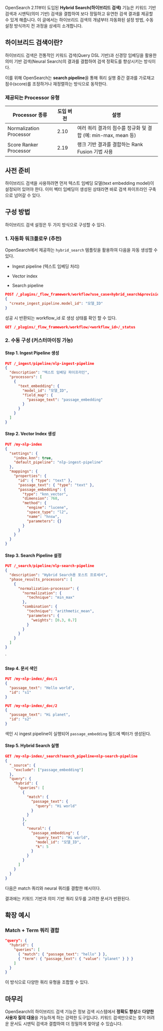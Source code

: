 OpenSearch 2.11부터 도입된 **Hybrid Search(하이브리드 검색)** 기능은 키워드 기반 검색과 시맨틱(의미 기반) 검색을 결합하여 보다 정밀하고 유연한 검색 결과를 제공할 수 있게 해줍니다. 이 글에서는 하이브리드 검색의 개념부터 자동화된 설정 방법, 수동 설정 방식까지 전 과정을 상세히 소개합니다.

## 하이브리드 검색이란?

하이브리드 검색은 전통적인 키워드 검색(Query DSL 기반)과 신경망 임베딩을 활용한 의미 기반 검색(Neural Search)의 결과를 결합하여 검색 정확도를 향상시키는 방식이다.

이를 위해 OpenSearch는 **search pipeline**을 통해 쿼리 실행 중간 결과를 가로채고 점수(score)를 조정하거나 재정렬하는 방식으로 동작한다.

### 제공되는 Processor 유형

| Processor 종류            | 도입 버전 | 설명                                          |
| ----------------------- | ----- | ------------------------------------------- |
| Normalization Processor | 2.10  | 여러 쿼리 결과의 점수를 정규화 및 결합 (예: min-max, mean 등) |
| Score Ranker Processor  | 2.19  | 랭크 기반 결과를 결합하는 Rank Fusion 기법 사용            |

## 사전 준비

하이브리드 검색을 사용하려면 먼저 텍스트 임베딩 모델(text embedding model)이 설정되어 있어야 한다.
이미 벡터 임베딩이 생성된 상태라면 바로 검색 파이프라인 구축으로 넘어갈 수 있다.


## 구성 방법

하이브리드 검색 설정은 두 가지 방식으로 구성할 수 있다.

### 1. 자동화 워크플로우 (추천)

OpenSearch에서 제공하는 `hybrid_search` 템플릿을 활용하여 다음을 자동 생성할 수 있다.

- Ingest pipeline (텍스트 임베딩 처리)
    
- Vector index
    
- Search pipeline

~~~json
POST /_plugins/_flow_framework/workflow?use_case=hybrid_search&provision=true
{
  "create_ingest_pipeline.model_id": "모델_ID"
}
~~~

성공 시 반환되는 workflow_id 로 생성 상태를 확인 할 수 있다.

~~~json
GET /_plugins/_flow_framework/workflow/<workflow_id>/_status
~~~

### 2. 수동 구성 (커스터마이징 가능)

#### Step 1. Ingest Pipeline 생성
```json
PUT /_ingest/pipeline/nlp-ingest-pipeline
{
  "description": "텍스트 임베딩 파이프라인",
  "processors": [
    {
      "text_embedding": {
        "model_id": "모델_ID",
        "field_map": {
          "passage_text": "passage_embedding"
        }
      }
    }
  ]
}
```

#### Step 2. Vector Index 생성
```json
PUT /my-nlp-index
{
  "settings": {
    "index.knn": true,
    "default_pipeline": "nlp-ingest-pipeline"
  },
  "mappings": {
    "properties": {
      "id": { "type": "text" },
      "passage_text": { "type": "text" },
      "passage_embedding": {
        "type": "knn_vector",
        "dimension": 768,
        "method": {
          "engine": "lucene",
          "space_type": "l2",
          "name": "hnsw",
          "parameters": {}
        }
      }
    }
  }
}
```

#### Step 3. Search Pipeline 설정
```json
PUT /_search/pipeline/nlp-search-pipeline
{
  "description": "Hybrid Search용 포스트 프로세서",
  "phase_results_processors": [
    {
      "normalization-processor": {
        "normalization": {
          "technique": "min_max"
        },
        "combination": {
          "technique": "arithmetic_mean",
          "parameters": {
            "weights": [0.3, 0.7]
          }
        }
      }
    }
  ]
}
```
`

#### Step 4. 문서 색인
```json
PUT /my-nlp-index/_doc/1
{
  "passage_text": "Hello world",
  "id": "s1"
}

PUT /my-nlp-index/_doc/2
{
  "passage_text": "Hi planet",
  "id": "s2"
}
```

색인 시 ingest pipeline이 실행되어 `passage_embedding` 필드에 벡터가 생성된다.

#### Step 5. Hybrid Search 실행
```json
GET /my-nlp-index/_search?search_pipeline=nlp-search-pipeline
{
  "_source": {
    "exclude": ["passage_embedding"]
  },
  "query": {
    "hybrid": {
      "queries": [
        {
          "match": {
            "passage_text": {
              "query": "Hi world"
            }
          }
        },
        {
          "neural": {
            "passage_embedding": {
              "query_text": "Hi world",
              "model_id": "모델_ID",
              "k": 5
            }
          }
        }
      ]
    }
  }
}
```

다음은 match 쿼리와 neural 쿼리를 결합한 예시이다.

결과에는 키워드 기반과 의미 기반 쿼리 모두를 고려한 문서가 반환된다.


## 확장 예시

### Match + Term 쿼리 결합
```json
"query": {
  "hybrid": {
    "queries": [
      { "match": { "passage_text": "hello" } },
      { "term": { "passage_text": { "value": "planet" } } }
    ]
  }
}
```

이 방식으로 다양한 쿼리 유형을 조합할 수 있다.



## 마무리

OpenSearch의 하이브리드 검색 기능은 정보 검색 시스템에서 **정확도 향상**과 **다양한 사용자 질의 대응**을 가능하게 하는 강력한 도구입니다. 키워드 검색만으로는 찾기 어려운 문서도 시맨틱 검색과 결합하여 더 정밀하게 찾아낼 수 있습니다.

